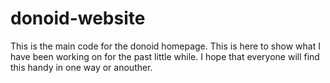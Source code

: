 donoid-website
==============

This is the main code for the donoid homepage.
This is here to show what I have been working 
on for the past little while. I hope that 
everyone will find this handy in one way
or anouther.
